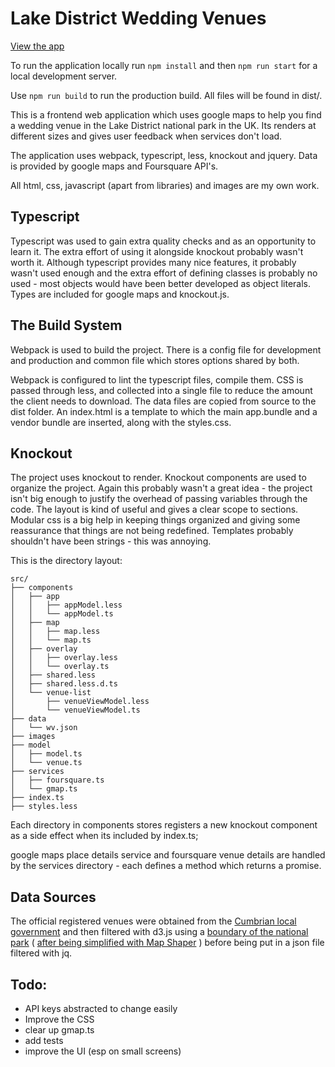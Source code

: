 # Lake District Wedding Venues

[View the app](https://hexaglot.github.io/lakedistrict/dist/)

To run the application locally run ```npm install``` and then ```npm run start``` for a local development server.

Use ```npm run build``` to run the production build. All files will be found in dist/.

This is a frontend web application which uses google maps to help you find a
wedding venue in the Lake District national park in the UK. Its renders at
different sizes and gives user feedback when services don't load.

The application uses webpack, typescript, less, knockout and jquery.
Data is provided by google maps and Foursquare API's.


All html, css, javascript (apart from libraries) and images are my own work. 

## Typescript

Typescript was used to gain extra quality checks and as an opportunity to learn
it. The extra effort of using it alongside knockout probably wasn't worth it.
Although typescript provides many nice features, it probably wasn't used enough
and the extra effort of defining classes is probably no used - most objects
would have been better developed as object literals. Types are included for
google maps and knockout.js.

## The Build System

Webpack is used to build the project. There is a config file for development and
production and common file which stores options shared by both.

Webpack is configured to lint the typescript files, compile them. CSS is passed
through less, and collected into a single file to reduce the amount the client
needs to download. The data files are copied from source to the dist folder. An
index.html is a template to which the main app.bundle and a vendor bundle are
inserted, along with the styles.css.

## Knockout
The project uses knockout to render. Knockout components are used to organize
the project. Again this probably wasn't a great idea - the project isn't big
enough to justify the overhead of passing variables through the code. The layout
is kind of useful and gives a clear scope to sections. Modular css is a big help
in keeping things organized and giving some reassurance that things are not
being redefined. Templates probably shouldn't have been strings - this was
annoying.

This is the directory layout:

```
src/
├── components
│   ├── app
│   │   ├── appModel.less
│   │   └── appModel.ts
│   ├── map
│   │   ├── map.less
│   │   └── map.ts
│   ├── overlay
│   │   ├── overlay.less
│   │   └── overlay.ts
│   ├── shared.less
│   ├── shared.less.d.ts
│   └── venue-list
│       ├── venueViewModel.less
│       └── venueViewModel.ts
├── data
│   └── wv.json
├── images
├── model
│   ├── model.ts
│   └── venue.ts
├── services
│   ├── foursquare.ts
│   └── gmap.ts
├── index.ts
├── styles.less
```

Each directory in components stores registers a new knockout component as a side
effect when its included by index.ts;

google maps place details service and foursquare venue details are handled by
the services directory - each defines a method which returns a promise.

## Data Sources
The official registered venues were obtained from the [Cumbrian local government](https://www.cumbria.gov.uk/findmynearest/weddingvenues.asp) 
and then filtered with d3.js using a [boundary of the national park](https://data.gov.uk/dataset/national-parks-august-2016-full-clipped-boundaries-in-great-britain3/resource/296639c1-c918-4b6e-9c6f-3efe6ed32141
) ( [after being simplified with Map Shaper](http://mapshaper.org/) ) before being put in a json file filtered with jq.

## Todo:
- API keys abstracted to change easily
- Improve the CSS
- clear up gmap.ts
- add tests
- improve the UI (esp on small screens)
